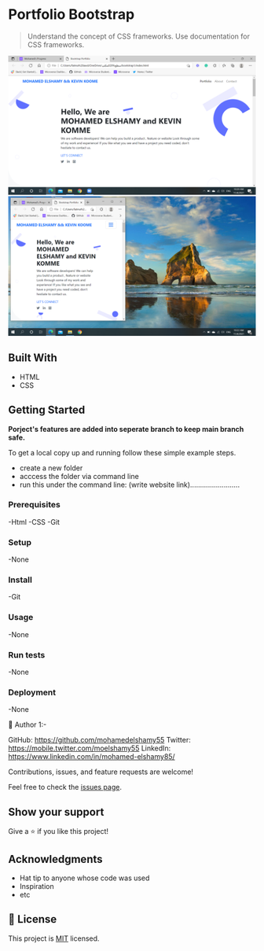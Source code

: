 # Portfolio Bootstrap
> Understand the concept of CSS frameworks.
> Use documentation for CSS frameworks.

![screenshot](https://github.com/mohamedelshamy55/kevin-elshamy-bootstrap/blob/collaboration-1/bootstrap1.png)
![screenshot](https://github.com/mohamedelshamy55/kevin-elshamy-bootstrap/blob/collaboration-1/bootstrap2.png)


## Built With
- HTML
- CSS

## Getting Started


**Porject's features are added into seperate branch to keep main branch safe.**


To get a local copy up and running follow these simple example steps.

- create a new folder
- acccess the folder via command line
- run this under the command line: (write website link).........................

### Prerequisites
-Html
-CSS
-Git

### Setup
-None


### Install
-Git

### Usage
-None

### Run tests
-None

### Deployment
-None

👤 Author 1:-

GitHub: https://github.com/mohamedelshamy55
Twitter: https://mobile.twitter.com/moelshamy55
LinkedIn: https://www.linkedin.com/in/mohamed-elshamy85/

Contributions, issues, and feature requests are welcome!

Feel free to check the [issues page](../../issues/).

## Show your support

Give a ⭐️ if you like this project!

## Acknowledgments

- Hat tip to anyone whose code was used
- Inspiration
- etc

## 📝 License

This project is [MIT](./MIT.md) licensed.
